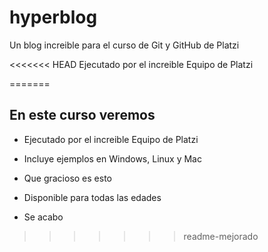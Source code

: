 # hyperblog
Un blog increible para el curso de Git y GitHub de Platzi

<<<<<<< HEAD
Ejecutado por el increible Equipo de Platzi

=======
## En este curso veremos 
* Ejecutado por el increible Equipo de Platzi
* Incluye ejemplos en Windows, Linux y Mac
* Que gracioso es esto
* Disponible para todas las edades

* Se acabo
>>>>>>> readme-mejorado

